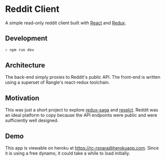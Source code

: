 # Reddit Client

A simple read-only reddit client built with [React](https://github.com/facebook/react) and [Redux](https://github.com/reactjs/redux).

## Development
```bash
> npm run dev
```

## Architecture
The back-end simply proxies to Reddit's public API. The front-end is written using a superset of Rangle's react-redux toolchain.

## Motivation
This was just a short project to explore [redux-saga](https://github.com/yelouafi/redux-saga) and [reselct](https://github.com/reactjs/reselect). Reddit was an ideal platform to copy because the API endpoints were public and were sufficiently well designed.

## Demo
This app is viewable on heroku at [https://rc-rsnara@herokuapp.com](https://rc-rsnara@herokuapp.com). Since it is using a free dynamo, it could take a while to load initially.
